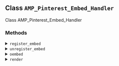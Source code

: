 ## Class `AMP_Pinterest_Embed_Handler`

Class AMP_Pinterest_Embed_Handler

### Methods
<details>
<summary><code>register_embed</code></summary>

```php
public register_embed()
```

Registers embed.


</details>
<details>
<summary><code>unregister_embed</code></summary>

```php
public unregister_embed()
```

Unregisters embed.


</details>
<details>
<summary><code>oembed</code></summary>

```php
public oembed( $matches, $attr, $url )
```

WordPress OEmbed rendering callback.


</details>
<details>
<summary><code>render</code></summary>

```php
public render( $args )
```

Gets the rendered embed markup.


</details>
